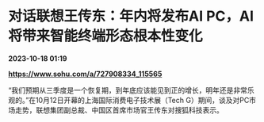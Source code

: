 # 对话联想王传东：年内将发布AI PC，AI将带来智能终端形态根本性变化

**2023-10-18 01:19**

**https://www.sohu.com/a/727908334_115565**

“我们预期从三季度是一个恢复期，到年底应该能见到正的增长，明年还是非常乐观的。”在10月12日开幕的上海国际消费电子技术展（Tech G）期间，谈及对PC市场走势，联想集团副总裁、中国区首席市场官王传东对搜狐科技表示。